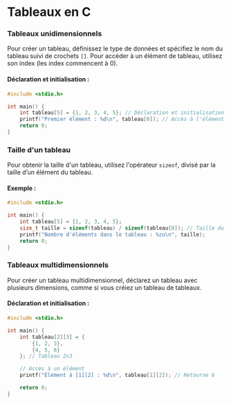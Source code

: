 # Tableaux en C

### Tableaux unidimensionnels

Pour créer un tableau, définissez le type de données et spécifiez le nom du tableau suivi de crochets `[]`. Pour accéder à un élément de tableau, utilisez son index (les index commencent à 0).

#### Déclaration et initialisation :
```c
#include <stdio.h>

int main() {
    int tableau[5] = {1, 2, 3, 4, 5}; // Déclaration et initialisation
    printf("Premier élément : %d\n", tableau[0]); // Accès à l'élément avec index 0
    return 0;
}
```

### Taille d'un tableau

Pour obtenir la taille d'un tableau, utilisez l'opérateur `sizeof`, divisé par la taille d’un élément du tableau.

#### Exemple :
```c
#include <stdio.h>

int main() {
    int tableau[5] = {1, 2, 3, 4, 5};
    size_t taille = sizeof(tableau) / sizeof(tableau[0]); // Taille du tableau
    printf("Nombre d'éléments dans le tableau : %zu\n", taille);
    return 0;
}
```

### Tableaux multidimensionnels

Pour créer un tableau multidimensionnel, déclarez un tableau avec plusieurs dimensions, comme si vous créiez un tableau de tableaux.

#### Déclaration et initialisation :
```c
#include <stdio.h>

int main() {
    int tableau[2][3] = {
        {1, 2, 3},
        {4, 5, 6}
    }; // Tableau 2x3

    // Accès à un élément
    printf("Élément à [1][2] : %d\n", tableau[1][2]); // Retourne 6

    return 0;
}
```